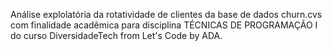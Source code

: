 Análise explolatória da rotatividade de clientes da base de dados churn.cvs com finalidade acadêmica para disciplina TÉCNICAS DE PROGRAMAÇÃO I do curso DiversidadeTech from Let's Code by ADA.
